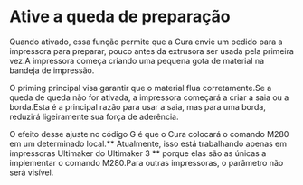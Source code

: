 Ative a queda de preparação
====
Quando ativado, essa função permite que a Cura envie um pedido para a impressora para preparar, pouco antes da extrusora ser usada pela primeira vez.A impressora começa criando uma pequena gota de material na bandeja de impressão.

O priming principal visa garantir que o material flua corretamente.Se a queda de queda não for ativada, a impressora começará a criar a saia ou a borda.Esta é a principal razão para usar a saia, mas para uma borda, reduzirá ligeiramente sua força de aderência.

O efeito desse ajuste no código G é que o Cura colocará o comando M280 em um determinado local.** Atualmente, isso está trabalhando apenas em impressoras Ultimaker do Ultimaker 3 ** porque elas são as únicas a implementar o comando M280.Para outras impressoras, o parâmetro não será visível.